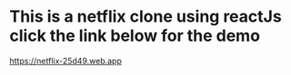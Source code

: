 # This is a netflix clone  using reactJs click the link below for the demo

https://netflix-25d49.web.app



